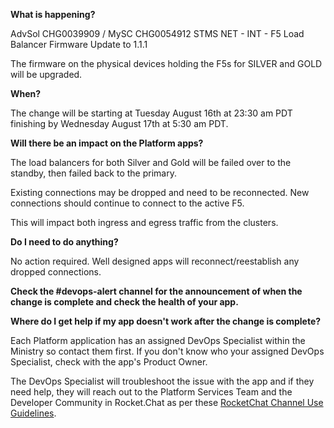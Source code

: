 **What is happening?**

AdvSol CHG0039909 / MySC CHG0054912 STMS NET - INT - F5 Load Balancer Firmware Update to 1.1.1

The firmware on the physical devices holding the F5s for SILVER and GOLD will be upgraded.

**When?**

The change will be starting at Tuesday August 16th at 23:30 am PDT finishing by Wednesday August 17th at 5:30 am PDT.

**Will there be an impact on the Platform apps?**

The load balancers for both Silver and Gold will be failed over to the standby, then failed back to the primary.

Existing connections may be dropped and need to be reconnected. New connections should continue to connect to the active F5.

This will impact both ingress and egress traffic from the clusters.

**Do I need to do anything?**

No action required. Well designed apps will reconnect/reestablish any dropped connections.

**Check the #devops-alert channel for the announcement of when the change is complete and check the health of your app.**

**Where do I get help if my app doesn't work after the change is complete?**

Each Platform application has an assigned DevOps Specialist within the Ministry so contact them first. If you don't know who your assigned DevOps Specialist, check with the app's Product Owner.

The DevOps Specialist will troubleshoot the issue with the app and if they need help, they will reach out to the Platform Services Team and the Developer Community in Rocket.Chat as per these [RocketChat Channel Use Guidelines](
https://developer.gov.bc.ca/Getting-human-support-for-issues-not-covered-by-devops-requests).
